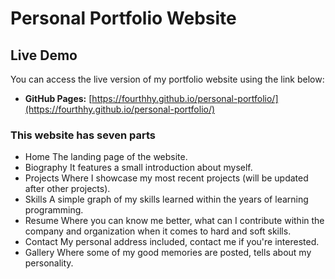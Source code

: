 # Personal Portfolio Website

## Live Demo

You can access the live version of my portfolio website using the link below:

- **GitHub Pages:** [https://fourthhy.github.io/personal-portfolio/](https://fourthhy.github.io/personal-portfolio/)

### This website has seven parts
- Home
The landing page of the website.
- Biography
It features a small introduction about myself.
- Projects
Where I showcase my most recent projects (will be updated after other projects).
- Skills
A simple graph of my skills learned within the years of learning programming.
- Resume
Where you can know me better, what can I contribute within the company and organization when it comes to hard and soft skills.
- Contact
My personal address included, contact me if you're interested.
- Gallery
Where some of my good memories are posted, tells about my personality.
